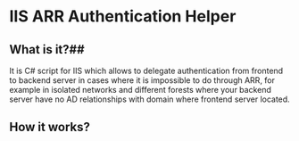 # IIS ARR Authentication Helper #

## What is it?##
It is C# script for IIS which allows to delegate authentication from frontend to backend server in cases where it is impossible to do through ARR, for example in isolated networks and different forests where your backend server have no AD relationships with domain where frontend server located.

## How it works? ##
